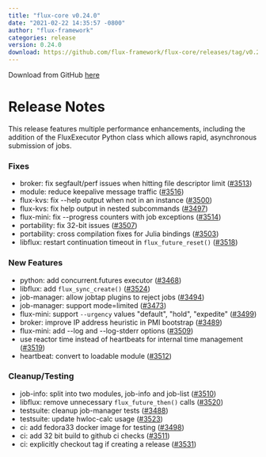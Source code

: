 ```yaml
---
title: "flux-core v0.24.0"
date: "2021-02-22 14:35:57 -0800"
author: "flux-framework"
categories: release
version: 0.24.0
download: https://github.com/flux-framework/flux-core/releases/tag/v0.24.0
---
```


Download from GitHub [here](https://github.com/flux-framework/flux-core/releases/tag/v0.24.0)

# Release Notes

This release features multiple performance enhancements, including the
addition of the FluxExecutor Python class which allows rapid, asynchronous
submission of jobs.

### Fixes

 * broker: fix segfault/perf issues when hitting file descriptor limit ([#3513](https://github.com/flux-framework/flux-core/issues/3513))
 * module: reduce keepalive message traffic ([#3516](https://github.com/flux-framework/flux-core/issues/3516))
 * flux-kvs: fix --help output when not in an instance ([#3500](https://github.com/flux-framework/flux-core/issues/3500))
 * flux-kvs: fix help output in nested subcommands ([#3497](https://github.com/flux-framework/flux-core/issues/3497))
 * flux-mini: fix --progress counters with job exceptions ([#3514](https://github.com/flux-framework/flux-core/issues/3514))
 * portability: fix 32-bit issues ([#3507](https://github.com/flux-framework/flux-core/issues/3507))
 * portability: cross compilation fixes for Julia bindings ([#3503](https://github.com/flux-framework/flux-core/issues/3503))
 * libflux: restart continuation timeout in `flux_future_reset()` ([#3518](https://github.com/flux-framework/flux-core/issues/3518))

### New Features

 * python: add concurrent.futures executor ([#3468](https://github.com/flux-framework/flux-core/issues/3468))
 * libflux: add `flux_sync_create()` ([#3524](https://github.com/flux-framework/flux-core/issues/3524))
 * job-manager: allow jobtap plugins to reject jobs ([#3494](https://github.com/flux-framework/flux-core/issues/3494))
 * job-manager: support mode=limited ([#3473](https://github.com/flux-framework/flux-core/issues/3473))
 * flux-mini: support `--urgency` values "default", "hold", "expedite" ([#3499](https://github.com/flux-framework/flux-core/issues/3499))
 * broker: improve IP address heuristic in PMI bootstrap ([#3489](https://github.com/flux-framework/flux-core/issues/3489))
 * flux-mini: add --log and --log-stderr options ([#3509](https://github.com/flux-framework/flux-core/issues/3509))
 * use reactor time instead of heartbeats for internal time management ([#3519](https://github.com/flux-framework/flux-core/issues/3519))
 * heartbeat: convert to loadable module ([#3512](https://github.com/flux-framework/flux-core/issues/3512))

### Cleanup/Testing

 * job-info: split into two modules, job-info and job-list ([#3510](https://github.com/flux-framework/flux-core/issues/3510))
 * libflux: remove unnecessary `flux_future_then()` calls ([#3520](https://github.com/flux-framework/flux-core/issues/3520))
 * testsuite: cleanup job-manager tests ([#3488](https://github.com/flux-framework/flux-core/issues/3488))
 * testsuite: update hwloc-calc usage ([#3523](https://github.com/flux-framework/flux-core/issues/3523))
 * ci: add fedora33 docker image for testing ([#3498](https://github.com/flux-framework/flux-core/issues/3498))
 * ci: add 32 bit build to github ci checks ([#3511](https://github.com/flux-framework/flux-core/issues/3511))
 * ci: explicitly checkout tag if creating a release ([#3531](https://github.com/flux-framework/flux-core/issues/3531))


